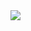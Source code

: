 <a href="https://www.telerik.com/kendo-react-ui?utm_medium=referral&utm_source=npm&utm_campaign=kendo-ui-react-trial-npm-conversational-ui&utm_content=banner" target="_blank">
<img src="https://www.telerik.com/kendo-react-ui/components/npm-banner.svg">
</a>
